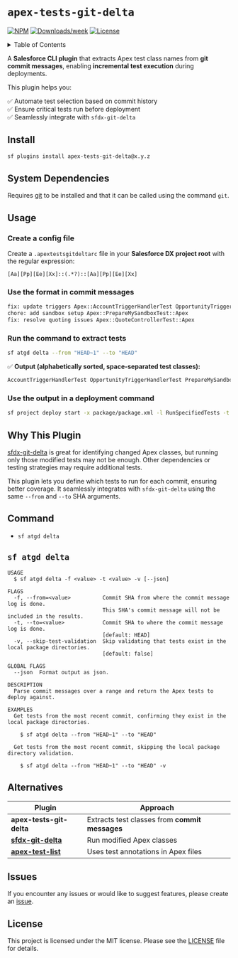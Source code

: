 # `apex-tests-git-delta`

[![NPM](https://img.shields.io/npm/v/apex-tests-git-delta.svg?label=apex-tests-git-delta)](https://www.npmjs.com/package/apex-tests-git-delta) [![Downloads/week](https://img.shields.io/npm/dw/apex-tests-git-delta.svg)](https://npmjs.org/package/apex-tests-git-delta) [![License](https://img.shields.io/badge/License-MIT-yellow.svg)](https://raw.githubusercontent.com/mcarvin8/apex-tests-git-delta/main/LICENSE.md)

<!-- TABLE OF CONTENTS -->
<details>
  <summary>Table of Contents</summary>

- [Install](#install)
- [System Dependencies](#system-dependencies)
- [Usage](#usage)
  - [Create a config file](#create-a-config-file)
  - [Use the format in commit messages](#use-the-format-in-commit-message)
  - [Run the command to extract tests](#run-the-command-to-extract-tests)
  - [Use the output in a deployment command](#use-the-output-in-a-deployment-command)
- [Why This Plugin](#why-this-plugin)
- [Command](#command)
  - [`sf atgd delta`](#sf-atgd-delta)
- [Alternatives](#alternatives)
- [Issues](#issues)
- [License](#license)
</details>

A **Salesforce CLI plugin** that extracts Apex test class names from **git commit messages**, enabling **incremental test execution** during deployments.

This plugin helps you:

✅ Automate test selection based on commit history  
✅ Ensure critical tests run before deployment  
✅ Seamlessly integrate with `sfdx-git-delta`

## Install

```bash
sf plugins install apex-tests-git-delta@x.y.z
```

## System Dependencies

Requires [git](https://git-scm.com/downloads) to be installed and that it can be called using the command `git`.

## Usage

### Create a config file

Create a `.apextestsgitdeltarc` file in your **Salesforce DX project root** with the regular expression:

```regex
[Aa][Pp][Ee][Xx]::(.*?)::[Aa][Pp][Ee][Xx]
```

### Use the format in commit messages

```bash
fix: update triggers Apex::AccountTriggerHandlerTest OpportunityTriggerHandlerTest::Apex
chore: add sandbox setup Apex::PrepareMySandboxTest::Apex
fix: resolve quoting issues Apex::QuoteControllerTest::Apex
```

### Run the command to extract tests

```bash
sf atgd delta --from "HEAD~1" --to "HEAD"
```

✅ **Output (alphabetically sorted, space-separated test classes):**

```bash
AccountTriggerHandlerTest OpportunityTriggerHandlerTest PrepareMySandboxTest QuoteControllerTest
```

### Use the output in a deployment command

```bash
sf project deploy start -x package/package.xml -l RunSpecifiedTests -t $(sf atgd delta --from "HEAD~1" --to "HEAD")
```

## Why This Plugin

[sfdx-git-delta](https://github.com/scolladon/sfdx-git-delta) is great for identifying changed Apex classes, but running only those modified tests may not be enough. Other dependencies or testing strategies may require additional tests.

This plugin lets you define which tests to run for each commit, ensuring better coverage. It seamlessly integrates with `sfdx-git-delta` using the same `--from` and `--to` SHA arguments.

## Command

- `sf atgd delta`

## `sf atgd delta`

```
USAGE
  $ sf atgd delta -f <value> -t <value> -v [--json]

FLAGS
  -f, --from=<value>          Commit SHA from where the commit message log is done.
                              This SHA's commit message will not be included in the results.
  -t, --to=<value>            Commit SHA to where the commit message log is done.
                              [default: HEAD]
  -v, --skip-test-validation  Skip validating that tests exist in the local package directories.
                              [default: false]

GLOBAL FLAGS
  --json  Format output as json.

DESCRIPTION
  Parse commit messages over a range and return the Apex tests to deploy against.

EXAMPLES
  Get tests from the most recent commit, confirming they exist in the local package directories.

    $ sf atgd delta --from "HEAD~1" --to "HEAD"

  Get tests from the most recent commit, skipping the local package directory validation.

    $ sf atgd delta --from "HEAD~1" --to "HEAD" -v
```

## Alternatives

| Plugin                                                                | Approach                                       |
| --------------------------------------------------------------------- | ---------------------------------------------- |
| **apex-tests-git-delta**                                              | Extracts test classes from **commit messages** |
| **[sfdx-git-delta](https://github.com/scolladon/sfdx-git-delta)**     | Run modified Apex classes                      |
| **[apex-test-list](https://github.com/renatoliveira/apex-test-list)** | Uses test annotations in Apex files            |

## Issues

If you encounter any issues or would like to suggest features, please create an [issue](https://github.com/mcarvin8/apex-tests-git-delta/issues).

## License

This project is licensed under the MIT license. Please see the [LICENSE](https://raw.githubusercontent.com/mcarvin8/apex-tests-git-delta/main/LICENSE.md) file for details.

